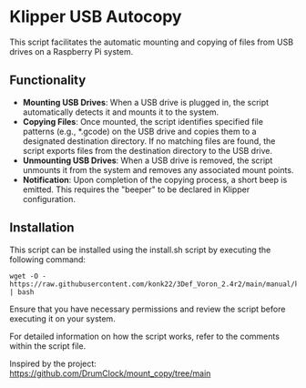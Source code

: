 
# Klipper USB Autocopy    
This script facilitates the automatic mounting and copying of files from USB drives on a Raspberry Pi system.  

## Functionality  
* **Mounting USB Drives**: When a USB drive is plugged in, the script automatically detects it and mounts it to the system.  
* **Copying Files**: Once mounted, the script identifies specified file patterns (e.g., *.gcode) on the USB drive and copies them to a designated destination directory. If no matching files are found, the script exports files from the destination directory to the USB drive.  
* **Unmounting USB Drives**: When a USB drive is removed, the script unmounts it from the system and removes any associated mount points.  
* **Notification**: Upon completion of the copying process, a short beep is emitted. This requires the "beeper" to be declared in Klipper configuration.    
  
## Installation  
This script can be installed using the install.sh script by executing the following command:  
```  
wget -O - https://raw.githubusercontent.com/konk22/3Def_Voron_2.4r2/main/manual/klipper_usb_autocopy/install.sh | bash
```  
Ensure that you have necessary permissions and review the script before executing it on your system.  

For detailed information on how the script works, refer to the comments within the script file.  


Inspired by the project: https://github.com/DrumClock/mount_copy/tree/main
